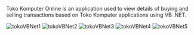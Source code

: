 Toko Komputer Online
Is an application used to view details of buying and selling transactions based on Toko Komputer applications using VB .NET.

![tokoVBNet1](https://github.com/user-attachments/assets/cdb6610a-23ec-4ba9-b65c-5b46d3629d2a)
![tokoVBNet2](https://github.com/user-attachments/assets/2a9804a0-5e23-4285-b003-03366f7379a4)
![tokoVBNet3](https://github.com/user-attachments/assets/fedae7d8-5729-4da1-a836-f5baaf0a7f64)
![tokoVBNet4](https://github.com/user-attachments/assets/55b4da5e-e5d3-48f8-8e0f-188794b794fe)
![tokoVBNet5](https://github.com/user-attachments/assets/ba0e0f4a-dcf8-45ca-8abf-9b7e5d6533ef)


